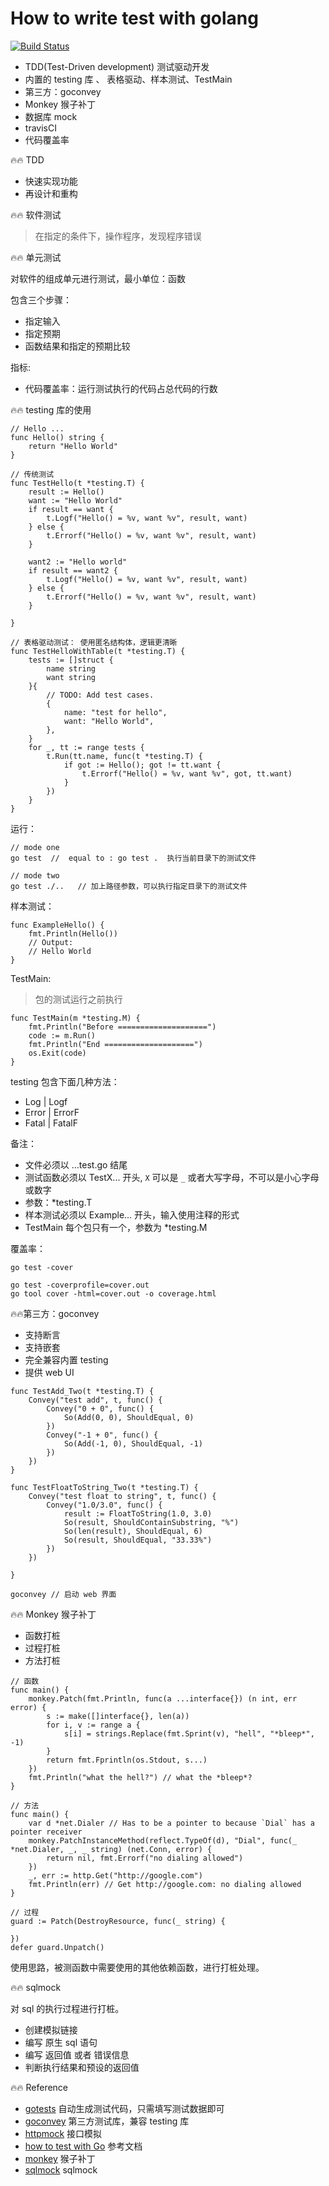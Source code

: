 # How to write test with golang

[![Build Status](https://travis-ci.com/wuxiaoxiaoshen/go-how-to-write-test.svg?token=NJwtDqGPUSoHiysBfFqE&branch=master)](https://travis-ci.com/wuxiaoxiaoshen/go-how-to-write-test)

- TDD(Test-Driven development) 测试驱动开发
- 内置的 testing 库 、 表格驱动、样本测试、TestMain
- 第三方：goconvey
- Monkey 猴子补丁
- 数据库 mock
- travisCI
- 代码覆盖率



:fire::fire: TDD

- 快速实现功能
- 再设计和重构

:fire::fire: 软件测试

> 在指定的条件下，操作程序，发现程序错误

:fire::fire: 单元测试

对软件的组成单元进行测试，最小单位：函数

包含三个步骤：

- 指定输入
- 指定预期
- 函数结果和指定的预期比较

指标:

- 代码覆盖率：运行测试执行的代码占总代码的行数



:fire::fire: testing 库的使用

```
// Hello ...
func Hello() string {
	return "Hello World"
}
```

``` 
// 传统测试
func TestHello(t *testing.T) {
	result := Hello()
	want := "Hello World"
	if result == want {
		t.Logf("Hello() = %v, want %v", result, want)
	} else {
		t.Errorf("Hello() = %v, want %v", result, want)
	}

	want2 := "Hello world"
	if result == want2 {
		t.Logf("Hello() = %v, want %v", result, want)
	} else {
		t.Errorf("Hello() = %v, want %v", result, want)
	}

}

// 表格驱动测试： 使用匿名结构体，逻辑更清晰
func TestHelloWithTable(t *testing.T) {
	tests := []struct {
		name string
		want string
	}{
		// TODO: Add test cases.
		{
			name: "test for hello",
			want: "Hello World",
		},
	}
	for _, tt := range tests {
		t.Run(tt.name, func(t *testing.T) {
			if got := Hello(); got != tt.want {
				t.Errorf("Hello() = %v, want %v", got, tt.want)
			}
		})
	}
}
```

运行：
```
// mode one 
go test  //  equal to : go test .  执行当前目录下的测试文件

// mode two 
go test ./..   // 加上路径参数，可以执行指定目录下的测试文件

```

样本测试：

```
func ExampleHello() {
	fmt.Println(Hello())
	// Output:
	// Hello World
} 

```

TestMain:
> 包的测试运行之前执行

``` 
func TestMain(m *testing.M) {
	fmt.Println("Before ====================")
	code := m.Run()
	fmt.Println("End ====================")
	os.Exit(code)
}
```


testing 包含下面几种方法：

- Log | Logf
- Error | ErrorF
- Fatal | FatalF


备注：

- 文件必须以 ...test.go 结尾
- 测试函数必须以 TestX... 开头, `X` 可以是 `_` 或者大写字母，不可以是小心字母或数字
- 参数：*testing.T
- 样本测试必须以 Example... 开头，输入使用注释的形式
- TestMain 每个包只有一个，参数为 *testing.M

覆盖率：

```
go test -cover

go test -coverprofile=cover.out
go tool cover -html=cover.out -o coverage.html
```




:fire::fire:第三方：goconvey

- 支持断言
- 支持嵌套
- 完全兼容内置 testing
- 提供 web UI

``` 
func TestAdd_Two(t *testing.T) {
	Convey("test add", t, func() {
		Convey("0 + 0", func() {
			So(Add(0, 0), ShouldEqual, 0)
		})
		Convey("-1 + 0", func() {
			So(Add(-1, 0), ShouldEqual, -1)
		})
	})
}

func TestFloatToString_Two(t *testing.T) {
	Convey("test float to string", t, func() {
		Convey("1.0/3.0", func() {
			result := FloatToString(1.0, 3.0)
			So(result, ShouldContainSubstring, "%")
			So(len(result), ShouldEqual, 6)
			So(result, ShouldEqual, "33.33%")
		})
	})

}

```

``` 
goconvey // 启动 web 界面
```



:fire::fire: Monkey 猴子补丁

- 函数打桩
- 过程打桩
- 方法打桩

``` 
// 函数
func main() {
	monkey.Patch(fmt.Println, func(a ...interface{}) (n int, err error) {
		s := make([]interface{}, len(a))
		for i, v := range a {
			s[i] = strings.Replace(fmt.Sprint(v), "hell", "*bleep*", -1)
		}
		return fmt.Fprintln(os.Stdout, s...)
	})
	fmt.Println("what the hell?") // what the *bleep*?
}
```
```
// 方法
func main() {
	var d *net.Dialer // Has to be a pointer to because `Dial` has a pointer receiver
	monkey.PatchInstanceMethod(reflect.TypeOf(d), "Dial", func(_ *net.Dialer, _, _ string) (net.Conn, error) {
		return nil, fmt.Errorf("no dialing allowed")
	})
	_, err := http.Get("http://google.com")
	fmt.Println(err) // Get http://google.com: no dialing allowed
}
```

``` 
// 过程
guard := Patch(DestroyResource, func(_ string) {
    
})
defer guard.Unpatch()
```

使用思路，被测函数中需要使用的其他依赖函数，进行打桩处理。

:fire::fire: sqlmock

对 sql 的执行过程进行打桩。

- 创建模拟链接
- 编写 原生 sql 语句
- 编写 返回值 或者 错误信息
- 判断执行结果和预设的返回值



:fire::fire: Reference

- [gotests](https://github.com/cweill/gotests) 自动生成测试代码，只需填写测试数据即可
- [goconvey](https://github.com/smartystreets/goconvey) 第三方测试库，兼容 testing 库
- [httpmock](https://github.com/jarcoal/httpmock) 接口模拟
- [how to test with Go](https://www.calhoun.io/how-to-test-with-go/) 参考文档
- [monkey](https://github.com/bouk/monkey) 猴子补丁
- [sqlmock](https://github.com/DATA-DOG/go-sqlmock) sqlmock